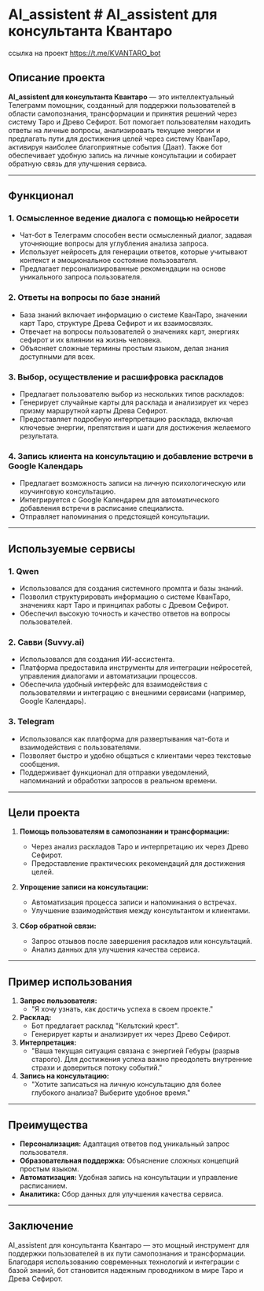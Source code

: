 # AI_assistent # AI_assistent для консультанта Квантаро
ссылка на проект  https://t.me/KVANTARO_bot
## Описание проекта
**AI_assistent для консультанта Квантаро** — это интеллектуальный Телеграмм помощник, созданный для поддержки пользователей в области самопознания, трансформации и принятия решений через систему Таро и Древо Сефирот. Бот помогает пользователям находить ответы на личные вопросы, анализировать текущие энергии и предлагать пути для достижения целей через систему КванТаро, активируя наиболее благоприятные события (Даат). Также бот обеспечивает удобную запись на личные консультации и собирает обратную связь для улучшения сервиса.

---

## Функционал

### 1. **Осмысленное ведение диалога с помощью нейросети**
- Чат-бот в Телеграмм способен вести осмысленный диалог, задавая уточняющие вопросы для углубления анализа запроса.
- Использует нейросеть для генерации ответов, которые учитывают контекст и эмоциональное состояние пользователя.
- Предлагает персонализированные рекомендации на основе уникального запроса пользователя.

### 2. **Ответы на вопросы по базе знаний**
- База знаний включает информацию о системе КванТаро, значении карт Таро, структуре Древа Сефирот и их взаимосвязях.
- Отвечает на вопросы пользователей о значениях карт, энергиях сефирот и их влиянии на жизнь человека.
- Объясняет сложные термины простым языком, делая знания доступными для всех.

### 3. **Выбор, осуществление и расшифровка раскладов**
- Предлагает пользователю выбор из нескольких типов раскладов:
- Генерирует случайные карты для расклада и анализирует их через призму маршрутной карты Древа Сефирот.
- Предоставляет подробную интерпретацию расклада, включая ключевые энергии, препятствия и шаги для достижения желаемого результата.

### 4. **Запись клиента на консультацию и добавление встречи в Google Календарь**
- Предлагает возможность записи на личную психологическую или коучинговую консультацию.
- Интегрируется с Google Календарем для автоматического добавления встречи в расписание специалиста.
- Отправляет напоминания о предстоящей консультации.

---

## Используемые сервисы

### 1. **Qwen**
- Использовался для создания системного промпта и базы знаний.
- Позволил структурировать информацию о системе КванТаро, значениях карт Таро и принципах работы с Древом Сефирот.
- Обеспечил высокую точность и качество ответов на вопросы пользователей.

### 2. **Савви (Suvvy.ai)**
- Использовался для создания ИИ-ассистента.
- Платформа предоставила инструменты для интеграции нейросетей, управления диалогами и автоматизации процессов.
- Обеспечила удобный интерфейс для взаимодействия с пользователями и интеграцию с внешними сервисами (например, Google Календарь).
  
### 3. **Telegram**
- Использовался как платформа для развертывания чат-бота и взаимодействия с пользователями.
- Позволяет быстро и удобно общаться с клиентами через текстовые сообщения.
- Поддерживает функционал для отправки уведомлений, напоминаний и обработки запросов в реальном времени.
---

## Цели проекта
1. **Помощь пользователям в самопознании и трансформации:**
   - Через анализ раскладов Таро и интерпретацию их через Древо Сефирот.
   - Предоставление практических рекомендаций для достижения целей.

2. **Упрощение записи на консультации:**
   - Автоматизация процесса записи и напоминания о встречах.
   - Улучшение взаимодействия между консультантом и клиентами.

3. **Сбор обратной связи:**
   - Запрос отзывов после завершения раскладов или консультаций.
   - Анализ данных для улучшения качества сервиса.

---

## Пример использования
1. **Запрос пользователя:**
   - "Я хочу узнать, как достичь успеха в своем проекте."
2. **Расклад:**
   - Бот предлагает расклад "Кельтский крест".
   - Генерирует карты и анализирует их через Древо Сефирот.
3. **Интерпретация:**
   - "Ваша текущая ситуация связана с энергией Гебуры (разрыв старого). Для достижения успеха важно преодолеть внутренние страхи и довериться потоку событий."
4. **Запись на консультацию:**
   - "Хотите записаться на личную консультацию для более глубокого анализа? Выберите удобное время."

---

## Преимущества
- **Персонализация:** Адаптация ответов под уникальный запрос пользователя.
- **Образовательная поддержка:** Объяснение сложных концепций простым языком.
- **Автоматизация:** Удобная запись на консультации и управление расписанием.
- **Аналитика:** Сбор данных для улучшения качества сервиса.

---

## Заключение
AI_assistent для консультанта Квантаро — это мощный инструмент для поддержки пользователей в их пути самопознания и трансформации. Благодаря использованию современных технологий и интеграции с базой знаний, бот становится надежным проводником в мире Таро и Древа Сефирот.
